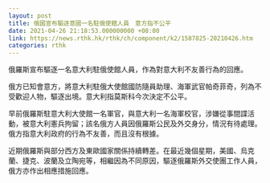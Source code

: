 ```yaml
---
layout: post
title: 俄國宣布驅逐意國一名駐俄使館人員　意方指不公平
date: 2021-04-26 21:18:53.000000000 +08:00
link: https://news.rthk.hk/rthk/ch/component/k2/1587825-20210426.htm
categories: rthk
---
```


俄羅斯宣布驅逐一名意大利駐俄使館人員，作為對意大利不友善行為的回應。

俄方已知會意方，將意大利駐俄大使館國防隨員助理、海軍武官帕奇菲奇，列為不受歡迎人物，驅逐出境。意大利指莫斯科今次決定不公平。

早前俄羅斯駐意大利大使館一名軍官，與意大利一名海軍校官，涉嫌從事間諜活動，被意大利憲兵拘留；該名俄方人員因俄羅斯公民及外交身分，情況有待處理。俄方指意大利政府的行為不友善，而且沒有根據。

近期俄羅斯與部分西方及東歐國家關係持續轉差。在最近幾個星期，美國、烏克蘭、捷克、波蘭及立陶宛等，相繼因為不同原因，驅逐俄羅斯外交使團工作人員，俄方亦作出相應措施回應。
